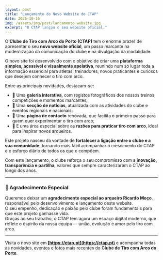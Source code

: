 ```yaml
---
layout: post
title: "Lançamento do Novo Website do CTAP"
date: 2025-10-16
img: /assets/img/post/lancamento_website.jpg
excerpt: "O CTAP lançou o seu website oficial."
---
```


O **Clube de Tiro com Arco do Porto (CTAP)** tem o enorme prazer de apresentar o seu **novo website oficial**, um passo marcante na modernização da comunicação do clube e na divulgação da modalidade.

O novo site foi desenvolvido com o objetivo de criar uma **plataforma simples, acessível e visualmente apelativa**, reunindo num só lugar toda a informação essencial para atletas, treinadores, novos praticantes e curiosos que desejem conhecer o tiro com arco.

Entre as principais novidades, destacam-se:

- 🏹 Uma **galeria interativa**, com registos fotográficos dos nossos treinos, competições e momentos marcantes;  
- 📅 Uma **secção de notícias**, atualizada com as atividades do clube e eventos regionais e nacionais;  
- 💬 Uma **página de contacto** renovada, que facilita o primeiro passo para quem quer experimentar o tiro com arco;  
- 💚 E uma área especial sobre as **razões para praticar tiro com arco**, ideal para inspirar novos arqueiros.

Este projeto nasceu da vontade de **fortalecer a ligação entre o clube e a sua comunidade**, tornando mais fácil acompanhar o crescimento do CTAP e o esforço diário de todos os que o compõem.

Com este lançamento, o clube reforça o seu compromisso com a **inovação, transparência e partilha**, valores que sempre caracterizaram o CTAP ao longo dos anos.

---

### 🙏 Agradecimento Especial

Queremos deixar um **agradecimento especial ao arqueiro Ricardo Moço**, responsável pelo desenvolvimento e lançamento deste website.  
O seu empenho, dedicação e paixão pelo clube foram fundamentais para que este projeto ganhasse vida.  
Graças ao seu trabalho, o CTAP tem agora um espaço digital moderno, que reflete o espírito da nossa equipa — união, evolução e amor pelo tiro com arco.

---

Visita o novo site em **[https://ctap.pt](https://ctap.pt)** e acompanha todas as novidades, eventos e fotos mais recentes do **Clube de Tiro com Arco do Porto**.

